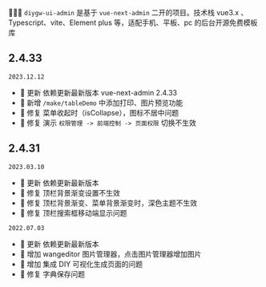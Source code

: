🎉🎉🔥 `diygw-ui-admin` 是基于 `vue-next-admin` 二开的项目。技术栈 vue3.x 、Typescript、vite、Element plus 等，适配手机、平板、pc 的后台开源免费模板库

## 2.4.33

`2023.12.12`

- 🌟 更新 依赖更新最新版本 vue-next-admin 2.4.33
- 🎉 新增 `/make/tableDemo` 中添加打印、图片预览功能
- 🐞 修复 菜单收起时（isCollapse），图标不居中问题
- 🐞 修复 演示 `权限管理 -> 前端控制 -> 页面权限` 切换不生效

## 2.4.31

`2023.03.10`

- 🌟 更新 依赖更新最新版本
- 🐞 修复 顶栏背景渐变设置不生效
- 🐞 修复 顶栏背景渐变、菜单背景渐变时，深色主题不生效
- 🐞 修复 顶栏搜索框移动端显示问题

`2022.07.03`

- 🌟 更新 依赖更新最新版本
- 🎯 增加 wangeditor 图片管理器，点击图片管理器增加图片
- 🎯 增加 集成 DIY 可视化生成页面的问题
- 🐞 修复 字典保存问题
